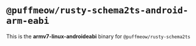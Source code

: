 # `@puffmeow/rusty-schema2ts-android-arm-eabi`

This is the **armv7-linux-androideabi** binary for `@puffmeow/rusty-schema2ts`
